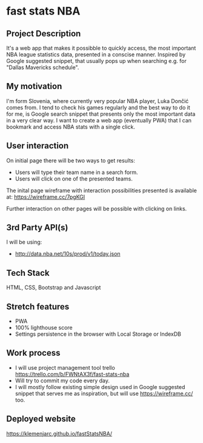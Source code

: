 # fast stats NBA


## Project Description

It's a web app that makes it possibble to quickly access, the most important NBA league statistics data, presented in a conscise manner. 
Inspired by Google suggested snippet, that usually pops up when searching e.g. for "Dallas Mavericks schedule".

## My motivation

I'm form Slovenia, where currently very popular NBA player, Luka Dončić comes from. I tend to check his games regularly and the best way to
do it for me, is Google search snippet that presents only the most important data in a very clear way. I want to create a web app (eventually PWA) that I can bookmark 
and access NBA stats with a single click. 

## User interaction

On initial page there will be two ways to get results:
- Users will type their team name in a search form.
- Users will click on one of the presented teams.

The inital page wireframe with interaction possibilities presented is available at: https://wireframe.cc/7pgKGI

Further interaction on other pages will be possible with clicking on links.

## 3rd Party API(s)

I will be using:

- http://data.nba.net/10s/prod/v1/today.json

## Tech Stack

HTML, CSS, Bootstrap and Javascript

## Stretch features

- PWA
- 100% lighthouse score
- Settings persistence in the browser with Local Storage or IndexDB 

## Work process


- I will use project management tool trello https://trello.com/b/FWNtAX3f/fast-stats-nba
- Will try to commit my code every day.
- I will mostly follow existing simple design used in Google suggested snippet that serves me as inspiration, but will use https://wireframe.cc/ too.

## Deployed website
https://klemenjarc.github.io/fastStatsNBA/
